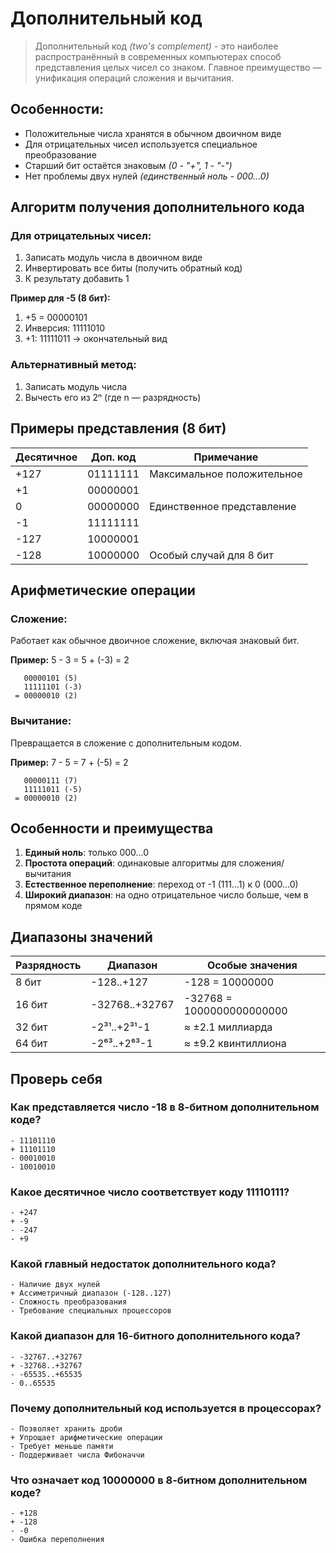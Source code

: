 # Дополнительный код

> Дополнительный код *(two's complement)* - это наиболее распространённый в современных компьютерах способ представления целых чисел со знаком. Главное преимущество — унификация операций сложения и вычитания.

## Особенности:
- Положительные числа хранятся в обычном двоичном виде
- Для отрицательных чисел используется специальное преобразование
- Старший бит остаётся знаковым *(0 - "+", 1 - "-")*
- Нет проблемы двух нулей *(единственный ноль - 000...0)*

## Алгоритм получения дополнительного кода

### Для отрицательных чисел:
1. Записать модуль числа в двоичном виде
2. Инвертировать все биты (получить обратный код)
3. К результату добавить 1

**Пример для -5 (8 бит):**
1. +5 = 00000101
2. Инверсия: 11111010
3. +1: 11111011 → окончательный вид

### Альтернативный метод:
1. Записать модуль числа
2. Вычесть его из 2ⁿ (где n — разрядность)

## Примеры представления (8 бит)

| Десятичное | Доп. код    | Примечание               |
|------------|-------------|--------------------------|
| +127       | 01111111    | Максимальное положительное|
| +1         | 00000001    |                          |
| 0          | 00000000    | Единственное представление|
| -1         | 11111111    |                          |
| -127       | 10000001    |                          |
| -128       | 10000000    | Особый случай для 8 бит  |

## Арифметические операции

### Сложение:
Работает как обычное двоичное сложение, включая знаковый бит.

**Пример:**
5 - 3 = 5 + (-3) = 2
```
   00000101 (5)
   11111101 (-3)  
 = 00000010 (2)
```

### Вычитание:
Превращается в сложение с дополнительным кодом.

**Пример:**
7 - 5 = 7 + (-5) = 2
```
   00000111 (7)
   11111011 (-5) 
 = 00000010 (2)
```
## Особенности и преимущества

1. **Единый ноль**: только 000...0
2. **Простота операций**: одинаковые алгоритмы для сложения/вычитания
3. **Естественное переполнение**: переход от -1 (111...1) к 0 (000...0)
4. **Широкий диапазон**: на одно отрицательное число больше, чем в прямом коде

## Диапазоны значений

| Разрядность | Диапазон                  | Особые значения          |
|-------------|---------------------------|--------------------------|
| 8 бит       | -128..+127                | -128 = 10000000          |
| 16 бит      | -32768..+32767            | -32768 = 1000000000000000|
| 32 бит      | -2³¹..+2³¹-1              | ≈ ±2.1 миллиарда         |
| 64 бит      | -2⁶³..+2⁶³-1              | ≈ ±9.2 квинтиллиона      |

## Проверь себя
### Как представляется число -18 в 8-битном дополнительном коде?
```quiz 
- 11101110
+ 11101110
- 00010010
- 10010010
```
### Какое десятичное число соответствует коду 11110111?
```quiz 
- +247
+ -9
- -247
- +9
```
### Какой главный недостаток дополнительного кода?
```quiz 
- Наличие двух нулей
+ Ассиметричный диапазон (-128..127)
- Сложность преобразования
- Требование специальных процессоров
```
### Какой диапазон для 16-битного дополнительного кода?
```quiz 
- -32767..+32767
+ -32768..+32767
- -65535..+65535
- 0..65535
```
### Почему дополнительный код используется в процессорах?
```quiz 
- Позволяет хранить дроби
+ Упрощает арифметические операции
- Требует меньше памяти
- Поддерживает числа Фибоначчи
```
### Что означает код 10000000 в 8-битном дополнительном коде?
```quiz 
- +128
+ -128
- -0
- Ошибка переполнения
```